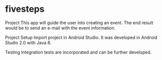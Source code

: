 # fivesteps
Project
This app will guide the user into creating an event. The end result would be to send an e-mail with the event information.

Project Setup
Import project in Android Studio. It was developed in Android Studio 2.0 with Java 8.

Testing
Integration tests are incorporated and can be further developed.

